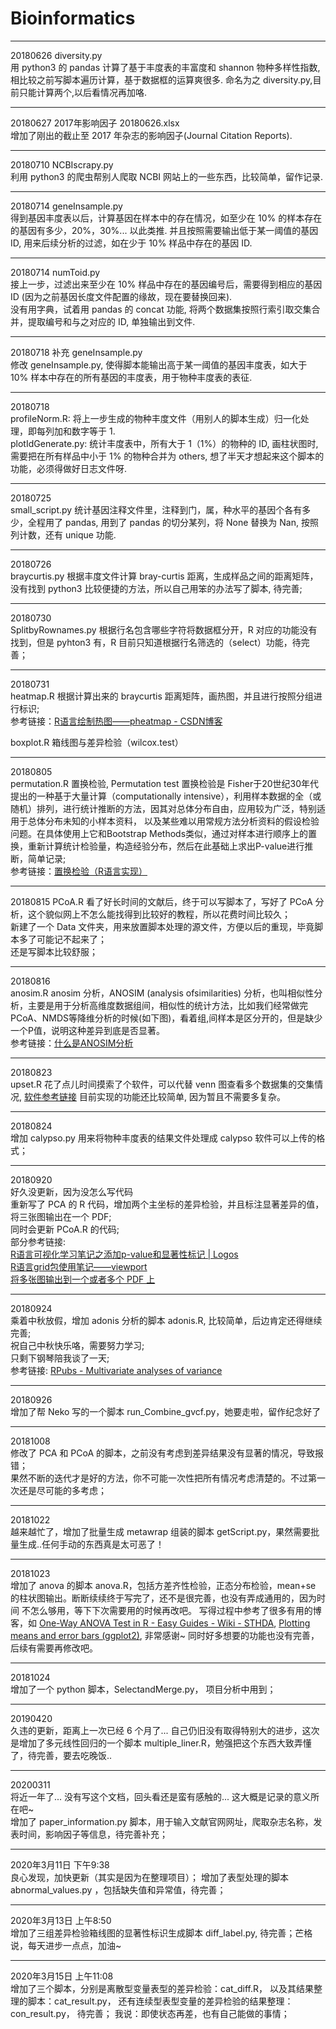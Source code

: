 # Bioinformatics

***
20180626  diversity.py  
用 python3 的 pandas 计算了基于丰度表的丰富度和 shannon 物种多样性指数,相比较之前写脚本遍历计算，基于数据框的运算爽很多. 命名为之 diversity.py,目前只能计算两个,以后看情况再加咯.

***
20180627  2017年影响因子 20180626.xlsx  
增加了刚出的截止至 2017 年杂志的影响因子(Journal Citation Reports).

***
20180710  NCBIscrapy.py  
利用 python3 的爬虫帮别人爬取 NCBI 网站上的一些东西，比较简单，留作记录.

***
20180714  geneInsample.py  
得到基因丰度表以后，计算基因在样本中的存在情况，如至少在 10% 的样本存在的基因有多少，20%，30%... 以此类推.
并且按照需要输出低于某一阈值的基因 ID, 用来后续分析的过滤，如在少于 10% 样品中存在的基因 ID.  

***
20180714  numToid.py  
接上一步，过滤出来至少在 10% 样品中存在的基因编号后，需要得到相应的基因 ID (因为之前基因长度文件配置的缘故，现在要替换回来).  
没有用字典，试着用 pandas 的 concat 功能, 将两个数据集按照行索引取交集合并，提取编号和与之对应的 ID, 单独输出到文件.  

***
20180718 补充 geneInsample.py  
修改 geneInsample.py, 使得脚本能输出高于某一阈值的基因丰度表，如大于 10% 样本中存在的所有基因的丰度表，用于物种丰度表的表征.  

***
20180718  
profileNorm.R: 将上一步生成的物种丰度文件（用别人的脚本生成）归一化处理，即每列加和数字等于 1.  
plotIdGenerate.py: 统计丰度表中，所有大于 1（1%）的物种的 ID, 画柱状图时, 需要把在所有样品中小于 1% 的物种合并为 others, 想了半天才想起来这个脚本的功能，必须得做好日志文件呀.  

***
20180725  
small_script.py 统计基因注释文件里，注释到门，属，种水平的基因个各有多少，全程用了 pandas, 用到了 pandas 的切分某列，将 None 替换为 Nan, 按照列计数，还有 unique 功能.  

***
20180726  
braycurtis.py 根据丰度文件计算 bray-curtis 距离，生成样品之间的距离矩阵，没有找到 python3 比较便捷的方法，所以自己用笨的办法写了脚本, 待完善;

***
20180730  
SplitbyRownames.py 根据行名包含哪些字符将数据框分开，R 对应的功能没有找到，但是 pyhton3 有，R 目前只知道根据行名筛选的（select）功能，待完善；  

***
20180731  
heatmap.R 根据计算出来的 braycurtis 距离矩阵，画热图，并且进行按照分组进行标识;  
参考链接：[R语言绘制热图——pheatmap - CSDN博客](https://blog.csdn.net/sinat_38163598/article/details/72770404)  

boxplot.R 箱线图与差异检验（wilcox.test）  

***  
20180805  
permutation.R 置换检验, Permutation test 置换检验是 Fisher于20世纪30年代提出的一种基于大量计算（computationally intensive），利用样本数据的全（或随机）排列，进行统计推断的方法，因其对总体分布自由，应用较为广泛，特别适用于总体分布未知的小样本资料， 以及某些难以用常规方法分析资料的假设检验问题。在具体使用上它和Bootstrap Methods类似，通过对样本进行顺序上的置换，重新计算统计检验量，构造经验分布，然后在此基础上求出P-value进行推断，简单记录;    
参考链接：[置换检验（R语言实现）](https://blog.csdn.net/zhouyijun888/article/details/69524200)  

***
20180815
PCoA.R 看了好长时间的文献后，终于可以写脚本了，写好了 PCoA 分析，这个貌似网上不怎么能找得到比较好的教程，所以花费时间比较久；  
新建了一个 Data 文件夹，用来放置脚本处理的源文件，方便以后的重现，毕竟脚本多了可能记不起来了；  
还是写脚本比较舒服；  

***
20180816  
anosim.R  anosim 分析，ANOSIM (analysis ofsimilarities) 分析，也叫相似性分析，主要是用于分析高维度数据组间，相似性的统计方法，比如我们经常做完PCoA、NMDS等降维分析的时候(如下图)，看着组,间样本是区分开的，但是缺少一个P值，说明这种差异到底是否显著。  
参考链接：[什么是ANOSIM分析](http://www.360doc.com/content/18/0113/21/33459258_721682039.shtml)

***
20180823  
upset.R 花了点儿时间摸索了个软件，可以代替 venn 图查看多个数据集的交集情况, [软件参考链接](http://caleydo.org/tools/upset/) 目前实现的功能还比较简单, 因为暂且不需要多复杂。  

***  
20180824  
增加 calypso.py 用来将物种丰度表的结果文件处理成 calypso 软件可以上传的格式；  

***
20180920  
好久没更新，因为没怎么写代码  
重新写了 PCA 的 R 代码，增加两个主坐标的差异检验，并且标注显著差异的值，将三张图输出在一个 PDF;  
同时会更新 PCoA.R 的代码;  
部分参考链接:  
[R语言可视化学习笔记之添加p-value和显著性标记 | Logos](https://ytlogos.github.io/2017/06/25/R%E8%AF%AD%E8%A8%80%E5%8F%AF%E8%A7%86%E5%8C%96%E5%AD%A6%E4%B9%A0%E7%AC%94%E8%AE%B0%E4%B9%8B%E6%B7%BB%E5%8A%A0p-value%E5%92%8C%E6%98%BE%E8%91%97%E6%80%A7%E6%A0%87%E8%AE%B0/)  
[R语言grid包使用笔记——viewport](https://blog.csdn.net/vivihe0/article/details/47188329)  
[将多张图输出到一个或者多个 PDF 上](http://www.sthda.com/english/articles/24-ggpubr-publication-ready-plots/81-ggplot2-easy-way-to-mix-multiple-graphs-on-the-same-page/)  

***
20180924  
乘着中秋放假，增加 adonis 分析的脚本 adonis.R, 比较简单，后边肯定还得继续完善;  
祝自己中秋快乐咯，需要努力学习;  
只剩下钢琴陪我谈了一天;  
参考链接: [RPubs - Multivariate analyses of variance](https://rpubs.com/collnell/manova)  

***
20180926  
增加了帮 Neko 写的一个脚本 run_Combine_gvcf.py，她要走啦，留作纪念好了  

***
20181008  
修改了 PCA 和 PCoA 的脚本，之前没有考虑到差异结果没有显著的情况，导致报错；  
果然不断的迭代才是好的方法，你不可能一次性把所有情况考虑清楚的。不过第一次还是尽可能的多考虑；  

***  
20181022  
越来越忙了，增加了批量生成 metawrap 组装的脚本 getScript.py，果然需要批量生成..任何手动的东西真是太可恶了！  

***  
20181023  
增加了 anova 的脚本 anova.R，包括方差齐性检验，正态分布检验，mean+se 的柱状图输出。断断续续终于写完了，还不是很完善，也没有弄成通用的，因为时间
不怎么够用，等下下次需要用的时候再改吧。 写得过程中参考了很多有用的博客，如 [One-Way ANOVA Test in R - Easy Guides - Wiki - STHDA](http://www.sthda.com/english/wiki/one-way-anova-test-in-r), [Plotting means and error bars (ggplot2)](http://www.cookbook-r.com/Graphs/Plotting_means_and_error_bars_(ggplot2)/), 非常感谢~ 同时好多想要的功能也没有完善，后续有需要再修改吧。  

***  
20181024  
增加了一个 python 脚本，SelectandMerge.py， 项目分析中用到；  

***  
20190420  
久违的更新，距离上一次已经 6 个月了... 自己仍旧没有取得特别大的进步，这次是增加了多元线性回归的一个脚本 multiple_liner.R，勉强把这个东西大致弄懂了，待完善，要去吃晚饭..  

***  
20200311  
将近一年了... 没有写这个文档，回头看还是蛮有感触的... 这大概是记录的意义所在吧~  
增加了 paper_information.py 脚本，用于输入文献官网网址，爬取杂志名称，发表时间，影响因子等信息，待完善补充；  

***  
2020年3月11日 下午9:38  
良心发现，加快更新（其实是因为在整理项目）； 增加了表型处理的脚本 abnormal_values.py ，包括缺失值和异常值，待完善；  


***  
2020年3月13日 上午8:50  
增加了三组差异检验箱线图的显著性标识生成脚本 diff_label.py, 待完善；芒格说，每天进步一点点，加油~  

   
***  
2020年3月15日 上午11:08  
增加了三个脚本，分别是离散型变量表型的差异检验：cat_diff.R， 以及其结果整理的脚本：cat_result.py， 还有连续型表型变量的差异检验的结果整理：con_result.py， 待完善； 我说：即使状态再差，也有自己能做的事情；  
